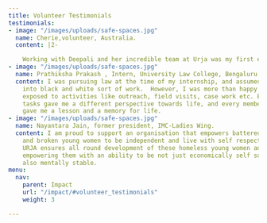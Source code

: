 ```yaml
---
title: Volunteer Testimonials
testimonials:
- image: "/images/uploads/safe-spaces.jpg"
  name: Cherie,volunteer, Australia.
  content: |2-

    Working with Deepali and her incredible team at Urja was my first experience in the NGO space in Mumbai. I was able to take part in the outreach programme at Dadar Station, and utilise my social work experience from Australia in a different context. What Urja is able to achieve despite limited resources is a testimony of their commitment to the cause of women’s rights. I hope to work with them again in the future.
- image: "/images/uploads/safe-spaces.jpg"
  name: Prathiksha Prakash , Intern, University Law College, Bengaluru.
  content: I was pursuing law at the time of my internship, and assumed I would be
    into black and white sort of work.  However, I was more than happy to have been
    exposed to activities like outreach, field visits, case work etc. Each of these
    tasks gave me a different perspective towards life, and every member of team URJA
    gave me a lesson and a memory for life.
- image: "/images/uploads/safe-spaces.jpg"
  name: Nayantara Jain, former president, IMC-Ladies Wing.
  content: I am proud to support an organisation that empowers battered, homeless
    and broken young women to be independent and live with self respect and dignity.
    URJA ensures all round development of these homeless young women and their children,
    empowering them with an ability to be not just economically self sufficient, but
    also mentally stable.
menu:
  nav:
    parent: Impact
    url: "/impact/#volunteer_testimonials"
    weight: 3

---
```

